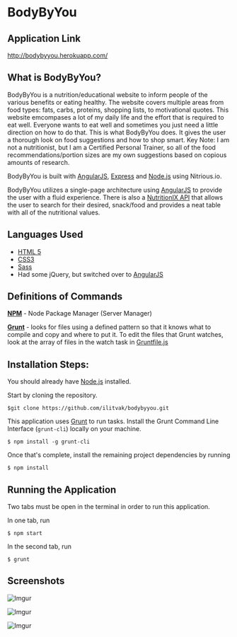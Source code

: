 BodyByYou
=================


Application Link 
----------------
http://bodybyyou.herokuapp.com/

What is BodyByYou? 
----------------
BodyByYou is a nutrition/educational website to inform people of the various benefits or eating healthy. The website covers multiple areas from food types: fats, carbs, proteins, shopping lists, to motivational quotes. This website emcompases a lot of my daily life and the effort that is required to eat well. Everyone wants to eat well and sometimes you just need a little direction on how to do that. This is what BodyByYou does. It gives the user a thorough look on food suggestions and how to shop smart. Key Note: I am not a nutritionist, but I am a Certified Personal Trainer, so all of the food recommendations/portion sizes are my own suggestions based on copious amounts of research.

BodyByYou is built with [AngularJS](https://angularjs.org/), [Express](http://expressjs.com/) and [Node.js](https://www.npmjs.com/) using Nitrious.io. 

BodyByYou utilizes a single-page architecture using [AngularJS](https://angularjs.org/) to provide the user with a fluid experience. There is also a [NutritionIX API](http://www.nutritionix.com/api) that allows the user to search for their desired, snack/food and provides a neat table with all of the nutritional values.  

Languages Used
---------------
- [HTML 5](https://developer.mozilla.org/en-US/docs/Web/Guide/HTML/HTML5)
- [CSS3](https://developer.mozilla.org/en-US/docs/Web/CSS/CSS3)
- [Sass](http://sass-lang.com/)
- Had some jQuery, but switched over to [AngularJS](https://angularjs.org/)

Definitions of Commands
-----------------------

**[NPM](https://www.npmjs.com/)** - Node Package Manager (Server Manager)

**[Grunt](http://gruntjs.com/)** - looks for files using a defined pattern so that it knows what to compile and copy and where to put it. To edit the files that Grunt watches, look at the array of files in the watch task in [Gruntfile.js](https://github.com/carmenvkrol/bloc-pomodoro/blob/master/gruntfile.js)



Installation Steps:
-------------------

You should already have [Node.js](https://www.npmjs.com/) installed.


Start by cloning the repository.

`$git clone https://github.com/ilitvak/bodybyyou.git`


This application uses [Grunt](http://gruntjs.com/) to run tasks.  Install the Grunt Command Line Interface (`grunt-cli`) locally on your machine.


`$ npm install -g grunt-cli`

Once that's complete, install the remaining project dependencies by running

`$ npm install`

Running the Application
------------
Two tabs must be open in the terminal in order to run this application.

In one tab, run

`$ npm start`

In the second tab, run

`$ grunt`


Screenshots
-----------

![Imgur](http://i.imgur.com/A8PwEHg.jpg)

![Imgur](http://i.imgur.com/yBgOTO9.png)

![Imgur](http://i.imgur.com/jPrFDQB.png)
